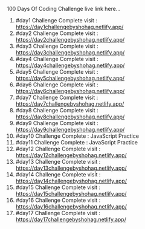 100 Days Of Coding Challenge live link here... <br/>
1. #day1 Challenge Complete visit : https://day1challengebyshohag.netlify.app/ <br/>
2. #day2 Challenge Complete visit : https://day2challengebyshohag.netlify.app/ <br/>
3. #day3 Challenge Complete visit : https://day3challengebyshohag.netlify.app/ <br/>
4. #day4 Challenge Complete visit : https://day4challengebyshohag.netlify.app/ <br/>
5. #day5 Challenge Complete visit : https://day5challengebyshohag.netlify.app/ <br/>
6. #day6 Challenge Complete visit : https://day6challengebyshohag.netlify.app/ <br/>
7. #day7 Challenge Complete visit : https://day7challengebyshohag.netlify.app/ <br/>
8. #day8 Challenge Complete visit : https://day8challengebyshohag.netlify.app/ <br/>
9. #day9 Challenge Complete visit : https://day9challengebyshohag.netlify.app/ <br/>
10. #day10 Challenge Complete : JavaScript Practice <br/>
11. #day11 Challenge Complete : JavaScript Practice <br/>
12. #day12 Challenge Complete visit : https://day12challengebyshohag.netlify.app/ <br/>
13. #day13 Challenge Complete visit : https://day13challengebyshohag.netlify.app/ <br/>
14. #day14 Challenge Complete visit : https://day14challengebyshohag.netlify.app/ <br/>
15. #day15 Challenge Complete visit : https://day15challengebyshohag.netlify.app/ <br/>
16. #day16 Challenge Complete visit : https://day16challengebyshohag.netlify.app/ <br/>
17. #day17 Challenge Complete visit : https://day17challengebyshohag.netlify.app/ <br/>
